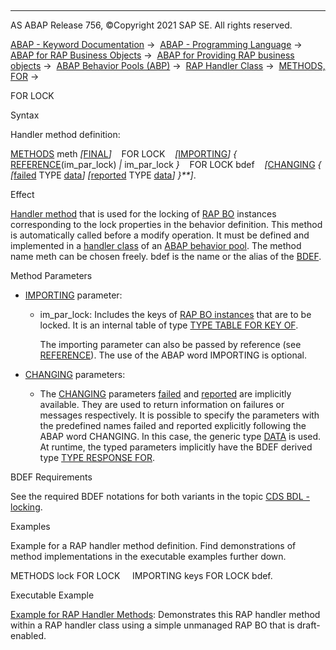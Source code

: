   

* * *

AS ABAP Release 756, ©Copyright 2021 SAP SE. All rights reserved.

[ABAP - Keyword Documentation](javascript:call_link\('abenabap.htm'\)) →  [ABAP - Programming Language](javascript:call_link\('abenabap_reference.htm'\)) →  [ABAP for RAP Business Objects](javascript:call_link\('abenabap_for_rap_bos.htm'\)) →  [ABAP for Providing RAP business objects](javascript:call_link\('abenabap_provide_rap_bos.htm'\)) →  [ABAP Behavior Pools (ABP)](javascript:call_link\('abenabap_behavior_pools.htm'\)) →  [RAP Handler Class](javascript:call_link\('abenabp_handler_class.htm'\)) →  [METHODS, FOR](javascript:call_link\('abapmethods_for_rap_behv.htm'\)) → 

FOR LOCK

Syntax

Handler method definition:

[METHODS](javascript:call_link\('abapmethods.htm'\)) meth *\[*[FINAL](javascript:call_link\('abapmethods_abstract_final.htm'\))*\]*
   FOR LOCK
   *\[*[IMPORTING](javascript:call_link\('abapmethods_general.htm'\))*\]* *{* [REFERENCE](javascript:call_link\('abapmethods_parameters.htm'\))(im\_par\_lock) *|* im\_par\_lock *}*
   FOR LOCK bdef
   *\[*[CHANGING](javascript:call_link\('abapmethods_general.htm'\)) *{* *\[*[failed](javascript:call_link\('abaptype_response_for.htm'\)) TYPE [data](javascript:call_link\('abenbuilt_in_types_generic.htm'\))*\]* *\[*[reported](javascript:call_link\('abaptype_response_for.htm'\)) TYPE [data](javascript:call_link\('abenbuilt_in_types_generic.htm'\))*\]* *}**\]*.

Effect

[Handler method](javascript:call_link\('abenabp_handler_method_glosry.htm'\) "Glossary Entry") that is used for the locking of [RAP BO](javascript:call_link\('abenrap_bo_glosry.htm'\) "Glossary Entry") instances corresponding to the lock properties in the behavior definition. This method is automatically called before a modify operation. It must be defined and implemented in a [handler class](javascript:call_link\('abenabp_handler_class_glosry.htm'\) "Glossary Entry") of an [ABAP behavior pool](javascript:call_link\('abenbehavior_pool_glosry.htm'\) "Glossary Entry"). The method name meth can be chosen freely. bdef is the name or the alias of the [BDEF](javascript:call_link\('abencds_behavior_definition_glosry.htm'\) "Glossary Entry").

Method Parameters

-   [IMPORTING](javascript:call_link\('abapmethods_general.htm'\)) parameter:
    -   im\_par\_lock: Includes the keys of [RAP BO instances](javascript:call_link\('abenrap_bo_instance_glosry.htm'\) "Glossary Entry") that are to be locked. It is an internal table of type [TYPE TABLE FOR KEY OF](javascript:call_link\('abaptype_table_for.htm'\)).
        
        The importing parameter can also be passed by reference (see [REFERENCE](javascript:call_link\('abapmethods_parameters.htm'\))). The use of the ABAP word IMPORTING is optional.
        
-   [CHANGING](javascript:call_link\('abapmethods_general.htm'\)) parameters:
    -   The [CHANGING](javascript:call_link\('abapmethods_general.htm'\)) parameters [failed](javascript:call_link\('abaptype_response_for.htm'\)) and [reported](javascript:call_link\('abaptype_response_for.htm'\)) are implicitly available. They are used to return information on failures or messages respectively. It is possible to specify the parameters with the predefined names failed and reported explicitly following the ABAP word CHANGING. In this case, the generic type [DATA](javascript:call_link\('abenbuilt_in_types_generic.htm'\)) is used. At runtime, the typed parameters implicitly have the BDEF derived type [TYPE RESPONSE FOR](javascript:call_link\('abaptype_response_for.htm'\)).

BDEF Requirements

See the required BDEF notations for both variants in the topic [CDS BDL - locking](javascript:call_link\('abenbdl_locking.htm'\)).

Examples

Example for a RAP handler method definition. Find demonstrations of method implementations in the executable examples further down.

METHODS lock FOR LOCK
    IMPORTING keys FOR LOCK bdef.

Executable Example

[Example for RAP Handler Methods](javascript:call_link\('abenrap_handler_methods_abexa.htm'\)): Demonstrates this RAP handler method within a RAP handler class using a simple unmanaged RAP BO that is draft-enabled.